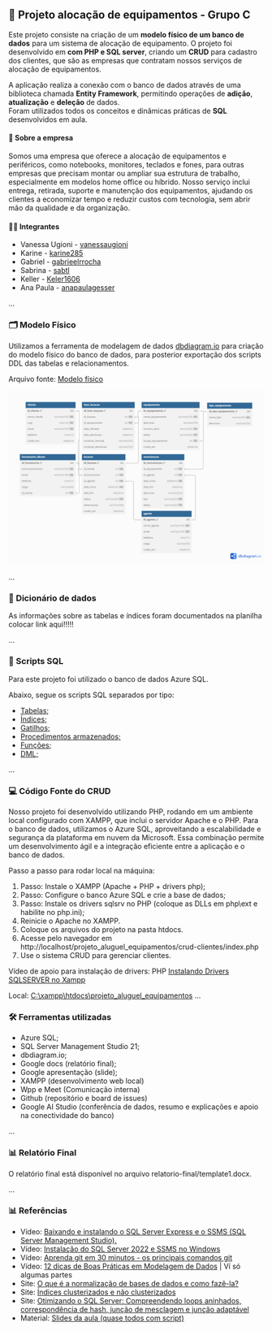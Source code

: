 ## 📁 Projeto alocação de equipamentos - Grupo C

Este projeto consiste na criação de um **modelo físico de um banco de dados** para um sistema de alocação de equipamento. O projeto foi desenvolvido em **com PHP e SQL server**, criando um **CRUD** para cadastro dos clientes, que são as empresas que contratam nossos serviços de alocação de equipamentos.  

A aplicação realiza a conexão com o banco de dados através de uma biblioteca chamada **Entity Framework**, permitindo operações de **adição**, **atualização** e **deleção** de dados.  
Foram utilizados todos os conceitos e dinâmicas práticas de **SQL** desenvolvidos em aula.

#### 🏢 Sobre a empresa

Somos uma empresa que oferece a alocação de equipamentos e periféricos, como notebooks, monitores, teclados e fones, para outras empresas que precisam montar ou ampliar sua estrutura de trabalho, especialmente em modelos home office ou híbrido. Nosso serviço inclui entrega, retirada, suporte e manutenção dos equipamentos, ajudando os clientes a economizar tempo e reduzir custos com tecnologia, sem abrir mão da qualidade e da organização.

#### 👨‍💻 Integrantes

- Vanessa Ugioni - [vanessaugioni](https://github.com/vanessaugioni)  
- Karine - [karine285](https://github.com/karine285)  
- Gabriel - [gabrieelrrocha](https://github.com/gabrieelrrocha)  
- Sabrina - [sabtl](https://github.com/sabtl)  
- Keller - [Keler1606](https://github.com/Keler1606)  
- Ana Paula - [anapaulagesser](https://github.com/anapaulagesser)  

...

### 🗂 Modelo Físico

Utilizamos a ferramenta de modelagem de dados [dbdiagram.io](https://dbdiagram.io/d/683e357061dc3bf08d3ad679) para criação do modelo físico do banco de dados, para posterior exportação dos scripts DDL das tabelas e relacionamentos.

Arquivo fonte: [Modelo físico](https://dbdiagram.io/d/683e357061dc3bf08d3ad679)

![alt text](image.png)

...

### 📖 Dicionário de dados

As informações sobre as tabelas e índices foram documentados na planilha colocar link aqui!!!!!

...

### 💾 Scripts SQL

Para este projeto foi utilizado o banco de dados Azure SQL. 

Abaixo, segue os scripts SQL separados por tipo:

- [Tabelas;](https://github.com/vanessaugioni/projeto_aluguel_equipamentos/tree/main/scripts/ddl/tabelas)
- [Índices;](https://github.com/vanessaugioni/projeto_aluguel_equipamentos/tree/main/scripts/ddl/indices)
- [Gatilhos;](https://github.com/vanessaugioni/projeto_aluguel_equipamentos/tree/main/scripts/ddl/gatilhos)
- [Procedimentos armazenados;](https://github.com/vanessaugioni/projeto_aluguel_equipamentos/tree/main/scripts/ddl/procedimentos-armazenados)
- [Funções;](https://github.com/vanessaugioni/projeto_aluguel_equipamentos/tree/main/scripts/ddl/funcoes)
- [DML;](https://github.com/vanessaugioni/projeto_aluguel_equipamentos/tree/main/scripts/dml)

...

### 💻 Código Fonte do CRUD

Nosso projeto foi desenvolvido utilizando PHP, rodando em um ambiente local configurado com XAMPP, que inclui o servidor Apache e o PHP. Para o banco de dados, utilizamos o Azure SQL, aproveitando a escalabilidade e segurança da plataforma em nuvem da Microsoft. Essa combinação permite um desenvolvimento ágil e a integração eficiente entre a aplicação e o banco de dados.

Passo a passo para rodar local na máquina: 

1. Passo: Instale o XAMPP (Apache + PHP + drivers php); 
2. Passo: Configure o banco Azure SQL e crie a base de dados; 
3. Passo: Instale os drivers sqlsrv no PHP (coloque as DLLs em php\ext e habilite no php.ini); 
4. Reinicie o Apache no XAMPP.
5. Coloque os arquivos do projeto na pasta htdocs.
6. Acesse pelo navegador em http://localhost/projeto_aluguel_equipamentos/crud-clientes/index.php
7. Use o sistema CRUD para gerenciar clientes.

Vídeo de apoio para instalação de drivers: PHP [Instalando Drivers SQLSERVER no Xampp](https://www.youtube.com/watch?v=1XMpFd3WgaQ)

Local: [C:\xampp\htdocs\projeto_aluguel_equipamentos](http://localhost/projeto_aluguel_equipamentos/crud-clientes/index.php)
...

### 🛠️ Ferramentas utilizadas

- Azure SQL;
- SQL Server Management Studio 21; 
- dbdiagram.io; 
- Google docs (relatório final); 
- Google apresentação (slide); 
- XAMPP (desenvolvimento web local)
- Wpp e Meet (Comunicação interna)
- Github (repositório e board de issues)
- Google AI Studio (conferência de dados, resumo e explicações e apoio na conectividade do banco)

...

### 📊 Relatório Final 
O relatório final está disponível no arquivo relatorio-final/template1.docx.

...

### 📊 Referências

- Vídeo: [Baixando e instalando o SQL Server Express e o SSMS (SQL Server Management Studio).](https://www.youtube.com/watch?v=BwnemvVholw&list=PLW83fkbt3BqmKH24X2ssolU1nWwIl-DUa)
- Vídeo: [Instalação do SQL Server 2022 e SSMS no Windows](https://www.youtube.com/watch?v=QOXiRS1yWhE)
- Vídeo: [Aprenda git em 30 minutos - os principais comandos git](https://www.youtube.com/watch?v=Zwv9qRyVeU4)
- Vídeo: [12 dicas de Boas Práticas em Modelagem de Dados](https://www.youtube.com/watch?v=ppA649f48e8) | Ví só algumas partes
- Site: [O que é a normalização de bases de dados e como fazê-la?](https://ebaconline.com.br/blog/normalizacao-de-bases-de-dados)
- Site: [Índices clusterizados e não clusterizados](https://learn.microsoft.com/pt-br/sql/relational-databases/indexes/clustered-and-nonclustered-indexes-described?view=sql-server-ver17)
- Site: [Otimizando o SQL Server: Compreendendo loops aninhados, correspondência de hash, junção de mesclagem e junção adaptável](https://rafaelrampineli.medium.com/optimizing-sql-server-joins-understanding-nested-loops-hash-match-merge-join-and-adaptive-join-5ba57fcf6ec3)
- Material: [Slides da aula (quase todos com script)](https://www1.satc.edu.br/portais/alunos/index.php/conteudos/exibir_conteudo?i_classe=MkY1RGtuRjB6ekwzaWI5Nzd6djc3dlNSQjRYbjhZSlJaN3REblR6cFRLV08vMTBZWkJ4TlQvSURuTmFVOEF5Y1ZUZjJVTUpLR1pxcTBMK2pHN1MxUXc9PQ==&i_conteudo=em9DTTdFLzh3RVVuVmtnbFpZN0tRL3oxT1psc215ZFppNXU4dk9jQ2lVRlcxOFlZejQzMklHM1pGQ0VJTW1ZWlRwUnlhZXRwTzBxblovSDMwUU9SakE9PQ==)
